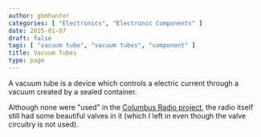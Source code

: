 ```yaml
---
author: gbmhunter
categories: [ "Electronics", "Electronic Components" ]
date: 2015-01-07
draft: false
tags: [ "vacuum tube", "vacuum tubes", "component" ]
title: Vacuum Tubes
type: page
---
```


A vacuum tube is a device which controls a electric current through a vacuum created by a sealed container.

Although none were "used" in the [Columbus Radio project](/electronics/projects/columbus-radio), the radio itself still had some beautiful valves in it (which I left in even though the valve circuitry is not used).
